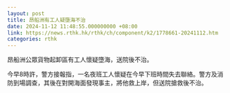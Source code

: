 ```yaml
---
layout: post
title: 昂船洲有工人疑墮海不治
date: 2024-11-12 11:48:55.000000000 +08:00
link: https://news.rthk.hk/rthk/ch/component/k2/1778661-20241112.htm
categories: rthk
---
```


昂船洲公眾貨物起卸區有工人懷疑墮海，送院後不治。

今早8時許，警方接報指，一名夜班工人懷疑在今早下班時間失去聯絡。警方及消防到場調查，其後在對開海面發現事主，將他救上岸，但送院搶救後不治。
